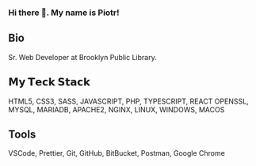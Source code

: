 ### Hi there 👋. My name is Piotr!

## Bio
Sr. Web Developer at Brooklyn Public Library.

## 𝗠𝘆 𝗧𝗲𝗰𝗸 𝗦𝘁𝗮𝗰𝗸
HTML5, CSS3, SASS, JAVASCRIPT, PHP, TYPESCRIPT, REACT
OPENSSL, MYSQL, MARIADB, APACHE2, NGINX, LINUX, WINDOWS, MACOS

## Tools
VSCode, Prettier, Git, GitHub, BitBucket, Postman, Google Chrome

<!--
**piotrjurski/piotrjurski** is a ✨ _special_ ✨ repository because its `README.md` (this file) appears on your GitHub profile.

Here are some ideas to get you started:

- 🔭 I’m currently working on ...
- 🌱 I’m currently learning ...
- 👯 I’m looking to collaborate on ...
- 🤔 I’m looking for help with ...
- 💬 Ask me about ...
- 📫 How to reach me: ...
- 😄 Pronouns: ...
- ⚡ Fun fact: ...
-->
